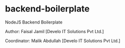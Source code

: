 # backend-boilerplate
 NodeJS Backend Boilerplate

Author: Faisal Jamil [Develo IT Solutions Pvt Ltd.]

Coordinator: Malik Abdullah [Develo IT Solutions Pvt Ltd.]
